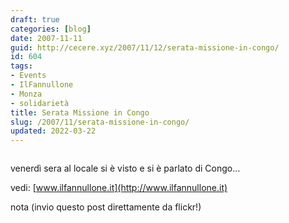 ```yaml
---
draft: true
categories: [blog]
date: 2007-11-11
guid: http://cecere.xyz/2007/11/12/serata-missione-in-congo/
id: 604
tags:
- Events
- IlFannullone
- Monza
- solidarietà
title: Serata Missione in Congo
slug: /2007/11/serata-missione-in-congo/
updated: 2022-03-22
---
```


<div>
  <a href="http://www.flickr.com/photos/krur/1975464264/" title="photo sharing"><img src="http://farm3.static.flickr.com/2193/1975464264_ed2363aef4_m.jpg" alt="" /></a>
</div>

venerdì sera al locale si è visto e si è parlato di Congo…

vedi: [www.ilfannullone.it](http://www.ilfannullone.it)

nota (invio questo post direttamente da flickr!)
